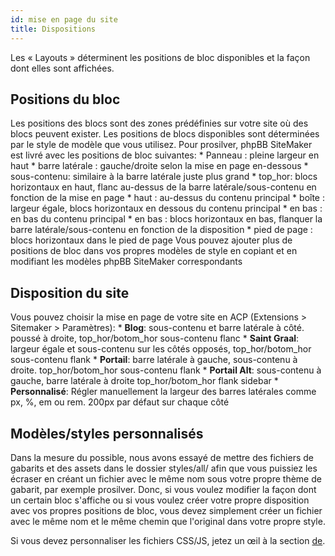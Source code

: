 ```yaml
---
id: mise en page du site
title: Dispositions
---
```


Les « Layouts » déterminent les positions de bloc disponibles et la façon dont elles sont affichées.

## Positions du bloc

Les positions des blocs sont des zones prédéfinies sur votre site où des blocs peuvent exister. Les positions de blocs disponibles sont déterminées par le style de modèle que vous utilisez. Pour prosilver, phpBB SiteMaker est livré avec les positions de bloc suivantes: * Panneau : pleine largeur en haut * barre latérale : gauche/droite selon la mise en page en-dessous * sous-contenu: similaire à la barre latérale juste plus grand * top_hor: blocs horizontaux en haut, flanc au-dessus de la barre latérale/sous-contenu en fonction de la mise en page * haut : au-dessus du contenu principal * boîte : largeur égale, blocs horizontaux en dessous du contenu principal * en bas : en bas du contenu principal * en bas : blocs horizontaux en bas, flanquer la barre latérale/sous-contenu en fonction de la disposition * pied de page : blocs horizontaux dans le pied de page Vous pouvez ajouter plus de positions de bloc dans vos propres modèles de style en copiant et en modifiant les modèles phpBB SiteMaker correspondants

## Disposition du site

Vous pouvez choisir la mise en page de votre site en ACP (Extensions > Sitemaker > Paramètres): * **Blog**: sous-contenu et barre latérale à côté. poussé à droite, top_hor/botom_hor sous-contenu flanc * **Saint Graal**: largeur égale et sous-contenu sur les côtés opposés, top_hor/botom_hor sous-contenu flank * **Portail**: barre latérale à gauche, sous-contenu à droite. top_hor/botom_hor sous-contenu flank * **Portail Alt**: sous-contenu à gauche, barre latérale à droite top_hor/botom_hor flank sidebar * **Personnalisé**: Régler manuellement la largeur des barres latérales comme px, %, em ou rem. 200px par défaut sur chaque côté

## Modèles/styles personnalisés

Dans la mesure du possible, nous avons essayé de mettre des fichiers de gabarits et des assets dans le dossier styles/all/ afin que vous puissiez les écraser en créant un fichier avec le même nom sous votre propre thème de gabarit, par exemple prosilver. Donc, si vous voulez modifier la façon dont un certain bloc s'affiche ou si vous voulez créer votre propre disposition avec vos propres positions de bloc, vous devez simplement créer un fichier avec le même nom et le même chemin que l'original dans votre propre style.

Si vous devez personnaliser les fichiers CSS/JS, jetez un œil à la section [de](./developer-theming.md).